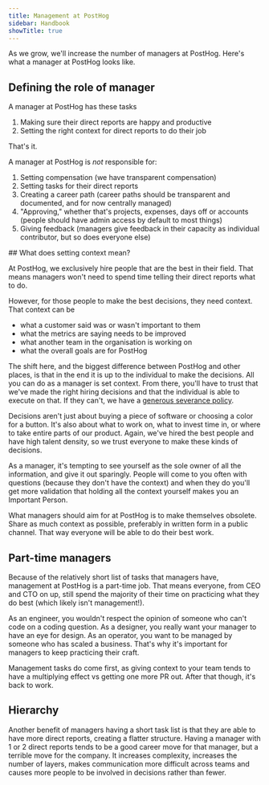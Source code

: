 ```yaml
---
title: Management at PostHog
sidebar: Handbook
showTitle: true
---
```


As we grow, we'll increase the number of managers at PostHog. Here's what a manager at PostHog looks like.

## Defining the role of manager

A manager at PostHog has these tasks
1. Making sure their direct reports are happy and productive
1. Setting the right context for direct reports to do their job

That's it.

A manager at PostHog is _not_ responsible for:
1. Setting compensation (we have transparent compensation)
1. Setting tasks for their direct reports
1. Creating a career path (career paths should be transparent and documented, and for now centrally managed)
1. "Approving," whether that's projects, expenses, days off or accounts (people should have admin access by default to most things)
1. Giving feedback (managers give feedback in their capacity as individual contributor, but so does everyone else)


## What does setting context mean?

At PostHog, we exclusively hire people that are the best in their field.
That means managers won't need to spend time telling their direct reports what to do.

However, for those people to make the best decisions, they need context. That context can be
- what a customer said was or wasn't important to them
- what the metrics are saying needs to be improved
- what another team in the organisation is working on
- what the overall goals are for PostHog

The shift here, and the biggest difference between PostHog and other places, is that in the end it is up to the individual to make the decisions.
All you can do as a manager is set context. From there, you'll have to trust that we've made the right hiring decisions and that the individual is able to execute on that. If they can't, we have a [generous severance policy](/handbook/people/compensation#severance).

Decisions aren't just about buying a piece of software or choosing a color for a button. It's also about what to work on, what to invest time in, or where to take entire parts of our product.
Again, we've hired the best people and have high talent density, so we trust everyone to make these kinds of decisions.

As a manager, it's tempting to see yourself as the sole owner of all the information, and give it out sparingly.
People will come to you often with questions (because they don't have the context) and when they do you'll get more validation that holding all the context yourself makes you an Important Person.

What managers should aim for at PostHog is to make themselves obsolete. Share as much context as possible, preferably in written form in a public channel. That way everyone will be able to do their best work.

## Part-time managers

Because of the relatively short list of tasks that managers have, management at PostHog is a part-time job.
That means everyone, from CEO and CTO on up, still spend the majority of their time on practicing what they do best (which likely isn't management!).

As an engineer, you wouldn't respect the opinion of someone who can't code on a coding question.
As a designer, you really want your manager to have an eye for design.
As an operator, you want to be managed by someone who has scaled a business.
That's why it's important for managers to keep practicing their craft.

Management tasks do come first, as giving context to your team tends to have a multiplying effect vs getting one more PR out. After that though, it's back to work.

## Hierarchy

Another benefit of managers having a short task list is that they are able to have more direct reports, creating a flatter structure.
Having a manager with 1 or 2 direct reports tends to be a good career move for that manager, but a terrible move for the company. It increases complexity, increases the number of layers, makes communication more difficult across teams and causes more people to be involved in decisions rather than fewer.